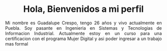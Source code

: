 <h1 align="center"> Hola, Bienvenidos a mi perfil </h1>
<p align="justify">Mi nombre es Guadalupe Crespo, tengo 26 años y vivo actualmente en Puebla. Soy pasante en Ingenieria en Sistemas y Tecnologias de Informacion Industrial. Actualmente estoy en un curso para una certificacion con el programa Mujer Digital y asi poder ingresar a un trabajo mas formal</p>
